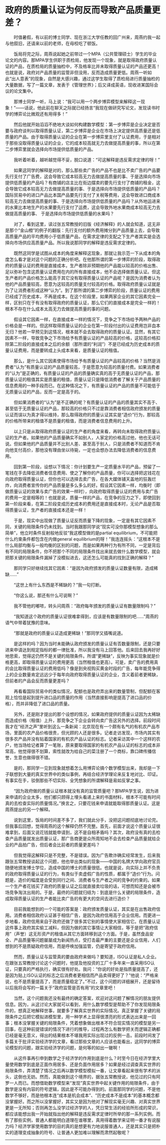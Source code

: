 # 政府的质量认证为何反而导致产品质量更差？

&emsp;&emsp;时值暑假，有以前的博士同学、现在浙江大学任教的回广州来，周燕约我一起与他叙旧，还请来以前的老师，在母校吃了顿饭。

&emsp;&emsp;饭局将完之际，周燕说起她之前带过一个MPA（公共管理硕士）学生的毕业论文的内容。那MPA学生供职于质检局，他发现一个现象，就是取得政府质量认证的产品，在质检局的质量抽检中，不及格率比并未取得质量认证的产品还更高！也就是说，政府对产品质量的监管非但没用，反而造成质量更低。周燕一听如此“出人意表”的现象，自然是大感兴趣，通过这学生取得了质检局进行质量抽检的大量数据，写了一篇文章，发表于《管理世界》；后又译成英语，现收进某国际会议的论文集中。

&emsp;&emsp;那博士同学一听，马上说：“我可以用一个两步博弈模型来解释这一现象！”——话说，他此前在聊天之际就已经扬言“我现在做研究写论文，发现读书时学的博弈论比微观还有用得多！”

&emsp;&emsp;然后他就开始滔滔不绝地大谈如何构建数学模型：第一步博弈是企业决定是否要与政府谈判以取得质量认证，第二步博弈是企业在市场上决定提供高质量还是低质量的产品。由于取得质量认证的企业在第一步博弈里支付了认证费用，于是相对于那些没取得质量认证的企业，它的成本较高就无力去做提高质量的事，所以在第二步博弈里就会选择向市场提供低质量的产品。

&emsp;&emsp;我听着听着，越听越觉得不妥，脱口说道：“可这解释是违反需求定律的呀！”

&emsp;&emsp;如果这同学的解释是对的，那么那些卖广告的产品不也是比不卖广告的产品要先行支付了广告费，这会导致它成本较高无力去做提高质量的事、于是选择向市场提供低质量的产品吗？有商铺的店主比在街边摆卖的要先行支付了商铺的租金，这会导致它成本较高无力去做提高质量的事、于是选择向市场提供低质量的产品吗？国际贸易中的进口产品比本国产品要先行支付了关税等费用，这会导致进口商成本较高无力去做提高质量的事、于是选择向市场提供低质量的产品吗？从外地运进来的水果比本地生产的水果要先行支付了运费，这会导致外地水果商成本较高无力去做提高质量的事、 于是选择向市场提供低质量的水果吗？

&emsp;&emsp;对了，看到这里，读过张五常教授的旧版《经济解释》的人就会知道，这无非是那个“金山橙”的例子的翻版：先行支付的额外费用摊分到产品质量上去，会导致高质量产品的平均费用小于低质量产品，在需求定律的支配之下生产者其实是会选择向市场供应高质量产品。所以我说那同学的解释是违反需求定律的。

&emsp;&emsp;既然这同学是试图从成本的角度来解释这现象，那就让我示范一下从成本的角度怎么看才是对这个问题的正确分析吧。在他那所谓的第一步博弈的阶段，取得政府的质量认证的费用是直接成本，生产者除非预期他的产品能以较高的价格出售、足以弥补包含这质量认证费用在内的所有直接成本，他不会选择做质量认证。但这生产者的产品价格怎么能高于其它没有取得质量认证的产品呢？是因为消费者认为他的产品质量较高，愿意为这较高的质量支付较高的价格。取得政府质量认证就是为了让消费者形成这种“认为”。到了那所谓的第二步博弈的阶段，质量认证的费用已经成了历史成本，不再是成本。在这个阶段里，如果两家企业的其它因素完全一样，区别只在于有没有取得政府的质量认证，那么它们的直接成本是完全一样的！根本不存在什么成本太高无力去做提高质量的事的问题。

&emsp;&emsp;假设其它因素一样，在直接成本一样的情况下，竞争之下市场给予两种产品的价格会是一样的。但这样取得质量认证的企业在第一阶段付出的认证费用岂非血本无归？他若一早预见到这情况，根本就不会去取得政府的质量认证。显然，有其它因素不一样，导致竞争之下市场给予有质量认证的产品较高的价格，这较高价格扣除第二阶段的直接成本之后的余额（那所谓的“利润”）不是已经成为历史成本的质量认证费用，而是要转成上头成本来看，是质量认证的租值。

&emsp;&emsp;那么，是什么其它因素使得市场给予有质量认证的产品较高的价格？当然是消费者“认为”有质量认证的产品质量较高，于是愿意为较高的质量付费。如果消费者的“认为”是正确的，有质量认证的产品的质量确实真的高于无质量认证的产品，那质量认证的租值其实是质量的租值，质量认证只是降低消费者了解关于产品质量的信息费用的一种手段而已。在这种情况之下，有质量认证的产品的质量不可能低于无质量认证的产品，反而一定是高于的。

&emsp;&emsp;但如果消费者的“认为”是不正确的呢？有质量认证的产品的质量其实不高于、甚至低于无质量认证的产品，那较高的价格只不过是靠消费者相信政府颁发的质量认证而误以为真才得以维持，那么取得政府的质量认证其实是“造价”行为，那较高的价格所带来的租值不是质量的租值，而是消费者信息费用的上升。

&emsp;&emsp;以上只是从取得政府质量认证的生产者的角度来看，再转向未取得政府质量认证的生产者。如果他的产品质量确实不如别人，人家定的价格高过他，他也无话可说。但如果他的产品质量并不比别人差、甚至高于别人，只是消费者不知道而不肯向他支付高价，那他没有理由坐以待毙，一定也会想办法去降低消费者的信息费用。

&emsp;&emsp;回到第一阶段，设想以下情况：你计划要生产一定质量水平的产品，预留了一笔钱在手去降低消费者信息费用、使之了解你的产品质量，你可以选择把这钱花在向政府取得质量认证，但你也可以选择去卖广告，在各大媒体铺天盖地的狂轰烂炸，向消费者宣传你的产品质量是多么多么的好。假设其它因素一样，均衡时（即做质量认证的效果与卖广告的效果一样时），向政府取得质量认证的费用与卖广告的费用一定是相等的！也就是说，质量一样的产品，在竞争的压力之下，即使回到第一阶段来看，在第二阶段变成历史成本的费用还是直接成本时，无论产品是否取得质量认证，生产者的直接成本还是一样！

&emsp;&emsp;于是，现实中出现做了质量认证反而质量下降的现象，一定是有其它因素不同，关键的局限条件仍未找到。当时我跟那同学说“现实可没你那模型想象的那么简单”，他立时条件反射般地反驳“我这模型做的是partial equilibrium，不可能把什么约束条件都包含在内做general equilibrium的呀！”我连连摇头：“这根本不是什么局部均衡与一般均衡的区别的问题，而是如果两种行为有所不同，一定是背后有不同的局限条件，你不把那个不同的局限条件找出来就去做什么数学模型，就会把那关键的局限条件漏掉了没模拟进去，这还怎么可能真的找到正确的解释？”

&emsp;&emsp;那同学只好继续找其它因素：“是因为政府颁发的质量认证数量有限，造成稀缺……”

&emsp;&emsp;“这世上有什么东西是不稀缺的？”我一句打断。

&emsp;&emsp;“你这么说，那还有什么可说啊？”

&emsp;&emsp;我不管他的嘟哝，转头问周燕：“政府每年颁发的质量认证有数量限制吗？”

&emsp;&emsp;“我知道这个政府的质量认证很难拿得到，应该是有数量限制的吧……”周燕的语气中带着犹豫的意味。

&emsp;&emsp;“那就是政府的质量认证造成更稀缺！”那同学又插嘴说道。

&emsp;&emsp;是这样的吗？因为当时未能确认政府颁发的质量认证有否数量限制，还是只要进来申请达到规定指标的都一律批准，所以我没有马上回答他。后来回去我再好好地思索，觉得这仍然不是关键的局限条件。所谓“更稀缺”，反映为事实现象就是价格更高，即取得质量认证的费用更高（当然租值也更高）。可是，卖广告的费用真的会比取得质量认证的费用低吗？像是到央视购买黄金时段的广告，每年能竞争得上的企业数量肯定远远少于每年向政府取得质量认证的企业，含义着前者更稀缺，但前者的产品会反而质量更差吗？

&emsp;&emsp;再看看国际贸易中的类似情况，配额也是政府弄出来的数量管制，但配额在客观上恰恰是起到提升进口品的质量的作用（当然直接影响是提高了进口品的价格），而并非降低了进口品的质量。

&emsp;&emsp;另外，还是刚才提出的那个设想的情况，如果政府提供的质量认证因为太稀缺而造成价格（租值）上升，那竞争之下企业会转向卖广告这另外的选择。前段时间我才在“经济之声”里听到这么一条新闻：北京现在有一个颇有名气的有机农产品市场，里面的农产品价格很贵，但光顾的人还是很多。记者走访发现，市场内其实有很多农产品并没有贴着国家的有机农产品认证的标志。记者采访其中一个这样的农户，他当场给记者算了一笔账，原来要取得国家的有机农产品认证的标志的成本非常高，他觉得很不划算，索性就改为给自己的菜注册了一个商标，靠口碑传播信誉，生意也做得很不错。

&emsp;&emsp;是的，那同学一见到现象就想着怎么用博弈论搞个数学模型出来，我却是一下子联想到大量的真实世界中的类似事例，再结合经济学理论来反复地对比、印证。有事实在手，驳倒那些不切实际、全凭想象的所谓解释是易如反掌之事。

&emsp;&emsp;“因为政府做的质量认证根本就没有真的监管质量吧？那MPA学生说，因为进来申请的企业太多，他们都只顾得上埋头看递上来的书面材料，根本不可能有时间真的去检查实际的质量情况。”换言之，只要花钱来申请就能取得那质量认证。这是周燕提出的另一个解释。

&emsp;&emsp;说到这里，饭局的时间差不多了，我们就此分手，没把这问题彻底地讨论完。但我事后回想，觉得周燕的这个解释仍然不完整。首先，前面才说这个质量认证很难拿到，后面又说花钱就能申请到，这不是自相矛盾吗？其次，政府没有真的去检查产品质量就发出质量认证，那广告商更是众所周知地不会去检查产品质量就给企业的产品拍广告，但后者会比前者的质量更差吗？

&emsp;&emsp;但我觉得这解释只是不完整，不是错误。因为广告欺诈确实经常发生，后来我跟张五常教授谈起这个问题，他也举出类似的现象——中国的名牌大学向政府官员随便地颁发博士学位，造成中国的博士的质量很低。也就是说，向实际上并不负责的政府取得质量认证的行为，有类似于卖虚假广告的性质，都属于“造价”行为。问题是，造价的幅度是会受到同行之间、消费者与生产者之间的竞争的约束的。如果一个生产者花钱买了政府的质量认证之后就直接卖垃圾的话，可想而知还是会被市场竞争淘汰出局的。于是，最终的问题就归结为：到底是什么关键的局限条件，造成取得质量认证的生产者能比卖广告的有更大的空间去进行造价？

&emsp;&emsp;目前我能想到的一个可能的答案是：政府颁发质量认证，其实是在出售政府信用。消费者相信政府认证甚于相信广告，是因为政府信用高于企业信用。而更进一步地看，政府信用来自于政府还做了很多其它别的事情使大家相信它。在质量认证这件事上政府其实偷工减料，但因为做的其它事情让大家相信，等于是把“政府信用”（声誉）这无形资产的租值从其它方面转移到这个方面。于是，虽然食品安全、产品质量等问题屡屡成为新闻热点，受打击最严重的主要还是企业信用，人们想到的不是质疑政府信用，而是呼唤加强监管，仍是寄望于政府信用。

&emsp;&emsp;然而，质量认证与监管真的要由政府来做吗？要知道，ISO认证是私人企业。在跟张五常教授讨论这个问题时，他提及他投资的工厂十多年来一直采用ISO认证，只要真的严格执行，确实很有好处。我问：“你说的好处是指质量提高了，还是因为贴上ISO认证的标志之后消费者更相信而产品卖得更好了？”他说：“严格来说，也不是质量提高了，而是质量稳定了。”不过，这个问题的详细展开，还是留待以后我将会写的一篇关于“政府监管是否有用”的文章里吧！

&emsp;&emsp;当然，这个问题我还没有最终的确定答案，欢迎对这问题了解情况的朋友提供信息。因为，从这讨论大家就可以看到，用什么数学模型是帮助不了你发现局限条件的，想真正地解释世事，就要多了解真实世界的实际情况。真正掌握了关键的局限条件之后把它模拟进模型里，用一种学术上显得很漂亮的形式表达出来是一回事；根本没掌握关键的局限条件，凭着想象做出根本不符合现实情况的模型是另一回事，在这种前提错误的情况下进行的推导，过程再怎么有数学把关而逻辑正确都已经是毫无意义，得出的结果根本不堪我用实际出现过的反例一击。前段时间发了多篇关于批评实验经济学的文章，看过那些文章的人应该也能看出，这同学的博弈论模型的问题，跟实验经济学的问题，是何等的如出一辙啊！

&emsp;&emsp;从这件事再引申到数学之于经济学的作用到底是什么？时至今日在经济学里大量使用数学到底是正面作用居多、还是负面作用居多？如果是经过调查真实世界的局限条件，弄清楚了情况之后再以数学模型模拟一番，让文章看起来很有学术的派头，这倒也无妨。然而，真能做到这个境界的，据张五常教授说，他见过的只有阿罗一人而已。而想借助数学模型来“发现”真实世界中起关键作用的局限条件，由于数学是没有内容的符号逻辑，因此是不可能办得到的。前面那同学的问题，不是他数学不够好，而是他根本连“成本是机会成本”、“历史成本不是成本”的基本概念都没掌握好。而之所以没掌握好，其实又是因为他对了解现实毫无兴趣、对真实世界更是一无所知；否则再怎么没学过经济学的人，凭日常生活的经验所形成的常识，都应该能想出我一开始就指出他的解释是违反需求定律时所举的那一系列实例。而有了那些实例，普通人都能明白道理在谁哪里，真用得着数学来证明一番才有说服力吗？经济学家使用数学的目的真的是想更有力地说服普通人，还是其实只是把朴实的道理变成抽象的符号、让普通人更加难以理解而肃然起敬呢？

---

